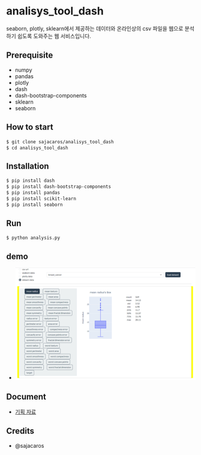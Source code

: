 # analisys_tool_dash
seaborn, plotly, sklearn에서 제공하는 데이터와 온라인상의 csv 파일을 웹으로 분석하기 쉽도록 도와주는 웹 서비스입니다.

## Prerequisite
- numpy
- pandas
- plotly
- dash
- dash-bootstrap-components
- sklearn
- seaborn

## How to start
```shell
$ git clone sajacaros/analisys_tool_dash
$ cd analisys_tool_dash
```

## Installation
```shell
$ pip install dash
$ pip install dash-bootstrap-components
$ pip install pandas
$ pip install scikit-learn
$ pip install seaborn
```

## Run
```shell
$ python analysis.py
```

## demo
* ![](images/demo.PNG)

## Document
* [기획 자료](https://docs.google.com/presentation/d/1sSDc6eYUmPuQ8P8gIAom1tlhhNoiXy5uYC2z26Q-oFg)

## Credits
- @sajacaros
